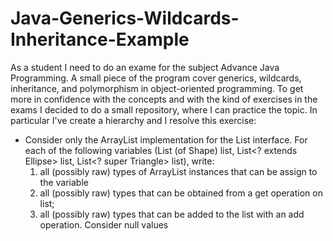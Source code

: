 # Java-Generics-Wildcards-Inheritance-Example
As a student I need to do an exame for the subject Advance Java Programming.
A small piece of the program cover generics, wildcards, inheritance, and polymorphism in object-oriented programming. 
To get more in confidence with the concepts and with the kind of exercises in the exams I decided to do a small repository, where I can practice the topic.
In particular I've create a hierarchy and I resolve this exercise:

- Consider only the ArrayList implementation for the List interface. For each of the following variables (List (of Shape) list, List<? extends Ellipse> list, List<? super Triangle> list), write:
    1. all (possibly raw) types of ArrayList instances that can be assign to the variable
    2. all (possibly raw) types that can be obtained from a get operation on list;
    3. all (possibly raw) types that can be added to the list with an add operation. Consider null values
